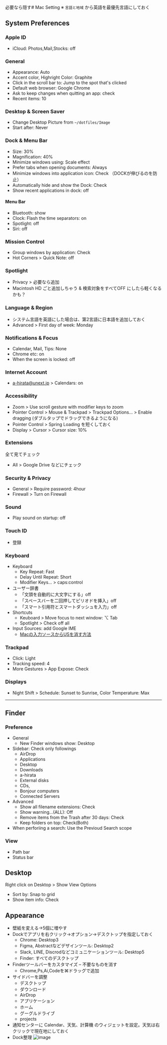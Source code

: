 必要なら隠す# Mac Setting
※ `言語と地域` から英語を最優先言語にしておく

## System Preferences

### Apple ID
- iCloud: Photos,Mail,Stocks: off

### General
- Appearance: Auto
- Accent color, Highright Color: Graphite
- Click in the scroll bar to: Jump to the spot that's clicked
- Default web browser: Google Chrome
- Ask to keep changes when quitting an app: check
- Recent items: 10

### Desktop & Screen Saver
- Change Desktop Picture from `~/dotfiles/Image`
- Start after: Never

### Dock & Menu Bar
- Size: 30%
- Magnification: 40%
- Minimize windows using: Scale effect
- Prefer tabs when opening documents: Always
- Minimize windows into application icon: Check （DOCKが伸びるのを防止）
- Automatically hide and show the Dock: Check
- Show recent applications in dock: off

#### Menu Bar
- Bluetooth: show
- Clock: Flash the time separators: on
- Spotlight: off
- Siri: off

### Mission Control
- Group windows by application: Check
- Hot Corners > Quick Note: off

### Spotlight
- Privacy > 必要なら追加
- Macintosh HD ごと追加しちゃう & 検索対象をすべてOFF にしたら軽くなるかも？

### Language & Region
- システム言語を英語にした場合は、第2言語に日本語を追加しておく
- Advanced > First day of week: Monday

### Notifications & Focus
- Calendar, Mail, Tips: None
- Chrome etc: on
- When the screen is locked: off

### Internet Account
- a-hirata@unext.jp > Calendars: on

### Accessibility
- Zoom > Use scroll gesture with modifier keys to zoom
- Pointer Control > Mouse & Trackpad > Trackpad Options... > Enable dragging (ダブルタップでドラッグできるようになる)
- Pointer Control > Spring Loading を短くしておく
- Display > Cursor > Cursor size: 10%

### Extensions
全て見てチェック
- All > Google Drive などにチェック

### Security & Privacy
- General > Require password: 4hour
- Firewall > Turn on Firewall

### Sound
- Play sound on startup: off

### Touch ID
- 登録

### Keyboard
- Keyboard
    - Key Repeat: Fast
    - Delay Until Repeat: Short
    - Modifier Keys... > caps:control
- ユーザー辞書
    - 「文頭を自動的に大文字にする」off
    - 「スペースバーを二回押してピリオドを挿入」off
    - 「スマート引用符とスマートダッシュを入力」off
- Shortcuts
    - Keuboard > Move focus to next window: ⌥ Tab
    - Spotlight > Check off all
- Input Sources: add Google IME
    - [Macの入力ソースからUSを消す方法](https://nishi3.hatenablog.com/entry/2018/01/18/161745)

### Trackpad
- Click: Light
- Tracking speed: 4
- More Gestures > App Expose: Check

### Displays
- Night Shift > Schedule: Sunset to Sunrise, Color Temperature: Max


---


## Finder

### Preference
- General
  - New Finder windows show: Desktop
- Sidebar: Check only followings
  - AirDrop
  - Applications
  - Desktop
  - Downloads
  - a-hirata
  - External disks
  - CDs,
  - Bonjour computers
  - Connected Servers
- Advanced
  - Show all filename extensions: Check
  - Show warning...(ALL): Off
  - Remove items from the Trash after 30 days: Check
  - Keep folders on top: Check(Both)
- When perforiing a search: Use the Previoud Search scope

### View
- Path bar
- Status bar


## Desktop
Right click on Desktop > Show View Options
- Sort by: Snap to grid
- Show item info: Check


## Appearance
- 壁紙を変える→5個に増やす
- Dockでアプリを右クリック→オプション→デスクトップを指定しておく
    - Chrome: Desktop3
    - Figma, Abstractなどデザインツール: Desktop2
    - Slack, LINE, Discrodなどコミュニケーションツール: Desktop5
    - Finder: すべてのデスクトップ
- Finderツールバーをカスタマイズ
    – 不要なものを消す
    - Chrome,Ps,Ai,Codeを⌘ドラッグで追加
- サイドバーを調整
    - デスクトップ
    - ダウンロード
    - AirDrop
    - アプリケーション
    - ホーム
    - グーグルドライブ
    - projects
- 通知センターに Calendar、天気、計算機 のウィジェットを設定。天気は右クリックで現在地にしておく
- Dock整理
![image](https://user-images.githubusercontent.com/4294850/146400319-54712c16-1917-45d1-aedf-8c2c3c4ada4e.png)
